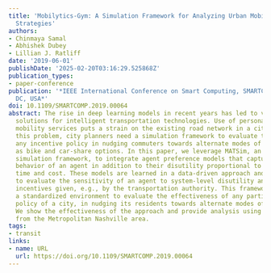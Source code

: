 ```yaml
---
title: 'Mobilytics-Gym: A Simulation Framework for Analyzing Urban Mobility Decision
  Strategies'
authors:
- Chinmaya Samal
- Abhishek Dubey
- Lillian J. Ratliff
date: '2019-06-01'
publishDate: '2025-02-20T03:16:29.525868Z'
publication_types:
- paper-conference
publication: '*IEEE International Conference on Smart Computing, SMARTCOMP 2019, Washington,
  DC, USA*'
doi: 10.1109/SMARTCOMP.2019.00064
abstract: The rise in deep learning models in recent years has led to various innovative
  solutions for intelligent transportation technologies. Use of personal and on-demand
  mobility services puts a strain on the existing road network in a city. To mitigate
  this problem, city planners need a simulation framework to evaluate the effect of
  any incentive policy in nudging commuters towards alternate modes of travel, such
  as bike and car-share options. In this paper, we leverage MATSim, an agent-based
  simulation framework, to integrate agent preference models that capture the altruistic
  behavior of an agent in addition to their disutility proportional to the travel
  time and cost. These models are learned in a data-driven approach and can be used
  to evaluate the sensitivity of an agent to system-level disutility and monetary
  incentives given, e.g., by the transportation authority. This framework provides
  a standardized environment to evaluate the effectiveness of any particular incentive
  policy of a city, in nudging its residents towards alternate modes of transportation.
  We show the effectiveness of the approach and provide analysis using a case study
  from the Metropolitan Nashville area.
tags:
- transit
links:
- name: URL
  url: https://doi.org/10.1109/SMARTCOMP.2019.00064
---
```

